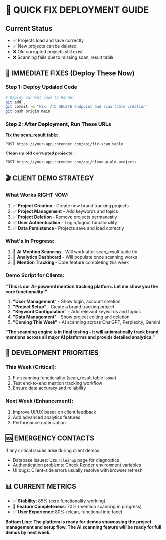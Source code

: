# 🚀 QUICK FIX DEPLOYMENT GUIDE

## Current Status
- ✅ Projects load and save correctly
- ✅ New projects can be deleted
- ❌ Old corrupted projects still exist  
- ❌ Scanning fails due to missing scan_result table

## 🎯 IMMEDIATE FIXES (Deploy These Now)

### Step 1: Deploy Updated Code
```bash
# Deploy current code to Render
git add .
git commit -m "Fix: Add DELETE endpoint and scan table creation"
git push origin main
```

### Step 2: After Deployment, Run These URLs

**Fix the scan_result table:**
```
POST https://your-app.onrender.com/api/fix-scan-table
```

**Clean up old corrupted projects:**
```
POST https://your-app.onrender.com/api/cleanup-old-projects
```

## 🎬 CLIENT DEMO STRATEGY

### What Works RIGHT NOW:
1. ✅ **Project Creation** - Create new brand tracking projects
2. ✅ **Project Management** - Add keywords and topics
3. ✅ **Project Deletion** - Remove projects permanently
4. ✅ **User Authentication** - Login/logout functionality
5. ✅ **Data Persistence** - Projects save and load correctly

### What's In Progress:
1. 🔄 **AI Mention Scanning** - Will work after scan_result table fix
2. 🔄 **Analytics Dashboard** - Will populate once scanning works
3. 🔄 **Mention Tracking** - Core feature completing this week

### Demo Script for Clients:

**"This is our AI-powered mention tracking platform. Let me show you the core functionality:"**

1. **"User Management"** - Show login, account creation
2. **"Project Setup"** - Create a brand tracking project
3. **"Keyword Configuration"** - Add relevant keywords and topics
4. **"Data Management"** - Show project editing and deletion
5. **"Coming This Week"** - AI scanning across ChatGPT, Perplexity, Gemini

**"The scanning engine is in final testing - it will automatically track brand mentions across all major AI platforms and provide detailed analytics."**

## 🔧 DEVELOPMENT PRIORITIES

### This Week (Critical):
1. Fix scanning functionality (scan_result table issue)
2. Test end-to-end mention tracking workflow
3. Ensure data accuracy and reliability

### Next Week (Enhancement):
1. Improve UI/UX based on client feedback
2. Add advanced analytics features
3. Performance optimization

## 🆘 EMERGENCY CONTACTS

If any critical issues arise during client demos:
- Database issues: Use `/cleanup` page for diagnostics
- Authentication problems: Check Render environment variables
- UI bugs: Client-side errors usually resolve with browser refresh

## 📊 CURRENT METRICS

- ✅ **Stability**: 85% (core functionality working)
- 🔄 **Feature Completeness**: 70% (mention scanning in progress)  
- ✅ **User Experience**: 80% (clean, functional interface)

**Bottom Line: The platform is ready for demos showcasing the project management and setup flow. The AI scanning feature will be ready for full demos by next week.**
